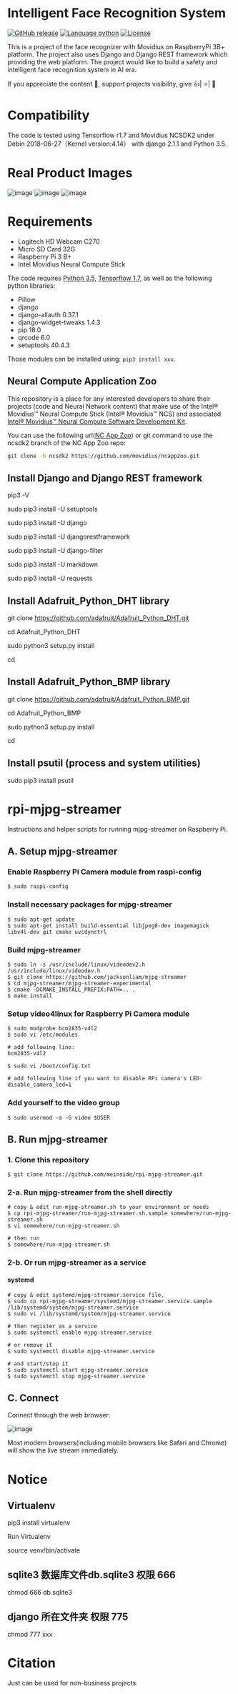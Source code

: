 # Intelligent Face Recognition System


[![GitHub release](https://img.shields.io/badge/release-v1.0-brightgreen.svg)](https://github.com/nature1995/Face_Recognition_System/releases)
[![Language python](https://img.shields.io/badge/python-3.5-red.svg)](https://www.python.org)
[![License](https://img.shields.io/dub/l/vibe-d.svg)](https://opensource.org/licenses/MIT)

This is a project of the face recognizer with Movidius on RaspberryPi 3B+ platform. The project also uses Django and Django REST framework which providing the web platform. The project would like to build a safety and intelligent face recognition system in AI era.

If you appreciate the content 📖, support projects visibility, give 👍| ⭐| 👏

# Compatibility
The code is tested using Tensorflow r1.7 and Movidius NCSDK2 under Debin 2018-06-27（Kernel version:4.14） with django 2.1.1 and Python 3.5. 

# Real Product Images
 ![image](https://github.com/nature1995/Face_Recognition_System/raw/master/image/2.jpg)
 ![image](https://github.com/nature1995/Face_Recognition_System/raw/master/image/1.jpg)
 ![image](https://github.com/nature1995/Face_Recognition_System/raw/master/image/3.jpg)

# Requirements

* Logitech HD Webcam C270
* Micro SD Card 32G
* Raspberry Pi 3 B+
* Intel Movidius Neural Compute Stick

The code requires [Python 3.5](https://www.python.org/download/releases/3.5/), [Tensorflow 1.7](https://www.tensorflow.org/install/), as well as the following python libraries: 

* Pillow
* django
* django-allauth  0.37.1
* django-widget-tweaks  1.4.3
* pip  18.0
* qrcode  6.0
* setuptools  40.4.3

Those modules can be installed using: `pip3 install xxx`.

## Neural Compute Application Zoo

This repository is a place for any interested developers to share their projects (code and Neural Network content) that make use of the Intel® Movidius™ Neural Compute Stick (Intel® Movidius™ NCS) and associated [Intel® Movidius™ Neural Compute Software Development Kit](http://www.github.com/movidius/ncsdk).

You can use the following url([NC App Zoo](https://github.com/movidius/ncappzoo)) or git command to use the ncsdk2 branch of the NC App Zoo repo:

```bash
git clone -b ncsdk2 https://github.com/movidius/ncappzoo.git
```

## Install Django and Django REST framework

pip3 -V

sudo pip3 install -U setuptools

sudo pip3 install -U django

sudo pip3 install -U djangorestframework

sudo pip3 install -U django-filter

sudo pip3 install -U markdown

sudo pip3 install -U requests

## Install Adafruit_Python_DHT library

git clone https://github.com/adafruit/Adafruit_Python_DHT.git

cd Adafruit_Python_DHT

sudo python3 setup.py install

cd

## Install Adafruit_Python_BMP library

git clone https://github.com/adafruit/Adafruit_Python_BMP.git

cd Adafruit_Python_BMP

sudo python3 setup.py install

cd

## Install psutil (process and system utilities)

sudo pip3 install psutil

# rpi-mjpg-streamer

Instructions and helper scripts for running mjpg-streamer on Raspberry Pi.


## A. Setup mjpg-streamer

### Enable Raspberry Pi Camera module from raspi-config

```
$ sudo raspi-config
```

### Install necessary packages for mjpg-streamer

```
$ sudo apt-get update
$ sudo apt-get install build-essential libjpeg8-dev imagemagick libv4l-dev git cmake uvcdynctrl
```

### Build mjpg-streamer

```
$ sudo ln -s /usr/include/linux/videodev2.h /usr/include/linux/videodev.h
$ git clone https://github.com/jacksonliam/mjpg-streamer
$ cd mjpg-streamer/mjpg-streamer-experimental
$ cmake -DCMAKE_INSTALL_PREFIX:PATH=.. .
$ make install
```

### Setup video4linux for Raspberry Pi Camera module

```
$ sudo modprobe bcm2835-v4l2
$ sudo vi /etc/modules

# add following line:
bcm2835-v4l2

$ sudo vi /boot/config.txt

# add following line if you want to disable RPi camera's LED:
disable_camera_led=1
```

### Add yourself to the video group

```
$ sudo usermod -a -G video $USER
```

## B. Run mjpg-streamer

### 1. Clone this repository

```
$ git clone https://github.com/meinside/rpi-mjpg-streamer.git
```

### 2-a. Run mjpg-streamer from the shell directly

```
# copy & edit run-mjpg-streamer.sh to your environment or needs
$ cp rpi-mjpg-streamer/run-mjpg-streamer.sh.sample somewhere/run-mjpg-streamer.sh
$ vi somewhere/run-mjpg-streamer.sh

# then run
$ somewhere/run-mjpg-streamer.sh
```

### 2-b. Or run mjpg-streamer as a service

#### systemd

```
# copy & edit systemd/mjpg-streamer.service file,
$ sudo cp rpi-mjpg-streamer/systemd/mjpg-streamer.service.sample /lib/systemd/system/mjpg-streamer.service
$ sudo vi /lib/systemd/system/mjpg-streamer.service

# then register as a service
$ sudo systemctl enable mjpg-streamer.service

# or remove it
$ sudo systemctl disable mjpg-streamer.service

# and start/stop it
$ sudo systemctl start mjpg-streamer.service
$ sudo systemctl stop mjpg-streamer.service
```

## C. Connect

Connect through the web browser:

![image](https://github.com/nature1995/Face_Recognition_System/raw/master/image/IFRS01.png)

Most modern browsers(including mobile browsers like Safari and Chrome) will show the live stream immediately.



# Notice

## Virtualenv

pip3 install virtualenv

Run Virtualenv

source venv/bin/activate

## sqlite3 数据库文件db.sqlite3 权限 666

chmod 666 db.sqlite3

## django 所在文件夹 权限 775

chmod 777 xxx

# Citation

Just can be used for non-business projects. 


